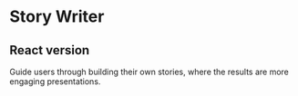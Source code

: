 # Story Writer

## React version

Guide users through building their own stories, where the results are more engaging presentations.
